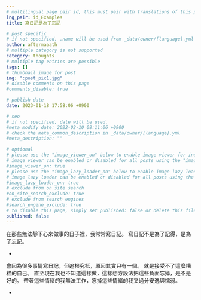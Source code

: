 ```yaml
---
# multilingual page pair id, this must pair with translations of this page. (This name must be unique)
lng_pair: id_Examples
title: 寫日記是為了忘記

# post specific
# if not specified, .name will be used from _data/owner/[language].yml
author: aftermaaath
# multiple category is not supported
category: thoughts 
# multiple tag entries are possible
tags: []
# thumbnail image for post
img: ":post_pic1.jpg"
# disable comments on this page
#comments_disable: true

# publish date
date: 2023-01-18 17:58:06 +0900

# seo
# if not specified, date will be used.
#meta_modify_date: 2022-02-10 08:11:06 +0900
# check the meta_common_description in _data/owner/[language].yml
#meta_description: ""

# optional
# please use the "image_viewer_on" below to enable image viewer for individual pages or posts (_posts/ or [language]/_posts folders).
# image viewer can be enabled or disabled for all posts using the "image_viewer_posts: true" setting in _data/conf/main.yml.
#image_viewer_on: true
# please use the "image_lazy_loader_on" below to enable image lazy loader for individual pages or posts (_posts/ or [language]/_posts folders).
# image lazy loader can be enabled or disabled for all posts using the "image_lazy_loader_posts: true" setting in _data/conf/main.yml.
#image_lazy_loader_on: true
# exclude from on site search
#on_site_search_exclude: true
# exclude from search engines
#search_engine_exclude: true
# to disable this page, simply set published: false or delete this file
published: false
---
```


在那些無法靜下心來做事的日子裡，我常常寫日記。
寫日記不是為了記得，是為了忘記。

-

會因為很多事情寫日記，但追根究柢，原因其實只有一個。
就是接受不了這麼糟糕的自己。
直至現在我也不知道這樣做，這樣想方設法把這些負面忘掉，是不是好的。
帶著這些情緒的我無法工作，忘掉這些情緒的我又過分安逸與懦弱。

-
